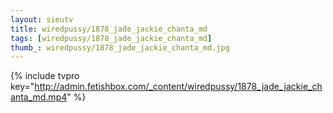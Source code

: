 ```yaml
--- 
layout: sieutv
title: wiredpussy/1878_jade_jackie_chanta_md
tags: [wiredpussy/1878_jade_jackie_chanta_md]
thumb_: wiredpussy/1878_jade_jackie_chanta_md.jpg
---
```

{% include tvpro key="http://admin.fetishbox.com/_content/wiredpussy/1878_jade_jackie_chanta_md.mp4" %} 
